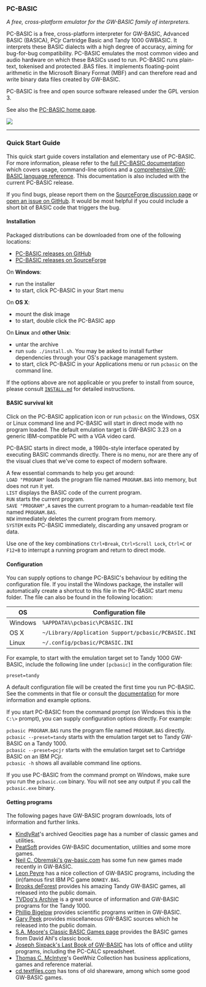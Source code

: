 ### PC-BASIC ###
_A free, cross-platform emulator for the GW-BASIC family of interpreters._

PC-BASIC is a free, cross-platform interpreter for GW-BASIC, Advanced BASIC (BASICA), PCjr Cartridge Basic and Tandy 1000 GWBASIC.
It interprets these BASIC dialects with a high degree of accuracy, aiming for bug-for-bug compatibility.
PC-BASIC emulates the most common video and audio hardware on which these BASICs used to run.
PC-BASIC runs plain-text, tokenised and protected .BAS files.
It implements floating-point arithmetic in the Microsoft Binary Format (MBF) and can therefore
read and write binary data files created by GW-BASIC.  

PC-BASIC is free and open source software released under the GPL version 3.  

See also the [PC-BASIC home page](http://robhagemans.github.io/pcbasic/).

![](https://robhagemans.github.io/pcbasic/screenshots/pcbasic.png)

----------

### Quick Start Guide ###

This quick start guide covers installation and elementary use of PC-BASIC. For more information, please refer to the [full PC-BASIC documentation](http://pc-basic.org/doc#) which covers usage, command-line options and a [comprehensive GW-BASIC language reference](http://pc-basic.org/doc#reference). This documentation is also included with the current PC-BASIC release.

If you find bugs, please report them on the [SourceForge discussion page](https://sourceforge.net/p/pcbasic/discussion/bugs/) or [open an issue on GitHub](https://github.com/robhagemans/pcbasic/issues). It would be most helpful if you could include a short bit of BASIC code that triggers the bug.


#### Installation ####
Packaged distributions can be downloaded from one of the following locations:  

- [PC-BASIC releases on GitHub](https://github.com/robhagemans/pcbasic/releases)  
- [PC-BASIC releases on SourceForge](https://sourceforge.net/projects/pcbasic/files/)  

On **Windows**:  

- run the installer  
- to start, click PC-BASIC in your Start menu  

On **OS X**:  

- mount the disk image  
- to start, double click the PC-BASIC app  

On **Linux** and **other Unix**:  

- untar the archive  
- run `sudo ./install.sh`. You may be asked to install further dependencies through your OS's package management system.  
- to start, click PC-BASIC in your Applications menu or run `pcbasic` on the command line.  

If the options above are not applicable or you prefer to install from source, please
consult [`INSTALL.md`](https://github.com/robhagemans/pcbasic/blob/master/INSTALL.md) for detailed instructions.


#### BASIC survival kit ####
Click on the PC-BASIC application icon or run `pcbasic` on the Windows, OSX or Linux command
line and PC-BASIC will start in direct mode with no program loaded. The default emulation target is
GW-BASIC 3.23 on a generic IBM-compatible PC with a VGA video card.  

PC-BASIC starts in direct mode, a 1980s-style interface operated by executing
BASIC commands directly. There is no menu, nor are there any of the visual clues
that we've come to expect of modern software.  

A few essential commands to help you get around:  
`LOAD "PROGRAM"` loads the program file named `PROGRAM.BAS` into memory, but does not run it yet.  
`LIST` displays the BASIC code of the current program.  
`RUN` starts the current program.  
`SAVE "PROGRAM",A` saves the current program to a human-readable text file named `PROGRAM.BAS`.  
`NEW` immediately deletes the current program from memory.  
`SYSTEM` exits PC-BASIC immediately, discarding any unsaved program or data.  

Use one of the key combinations `Ctrl+Break`, `Ctrl+Scroll Lock`, `Ctrl+C` or `F12+B`
to interrupt a running program and return to direct mode.  


#### Configuration ####
You can supply options to change PC-BASIC's behaviour by editing the configuration file. If you install the Windows package, the installer will automatically create a shortcut to this file in the PC-BASIC start menu folder. The file can also be found in the following location:

| OS         | Configuration file  
|------------|-------------------------------------------------------------------------  
| Windows    | `%APPDATA%\pcbasic\PCBASIC.INI`  
| OS X       | `~/Library/Application Support/pcbasic/PCBASIC.INI`  
| Linux      | `~/.config/pcbasic/PCBASIC.INI`  

For example, to start with the emulation target set to Tandy 1000 GW-BASIC, include the following line under `[pcbasic]` in the configuration file:

    preset=tandy

A default configuration file will be created the first time you run PC-BASIC. See the comments in that file or consult the [documentation](http://pc-basic.org/doc#settings) for more information and example options.

If you start PC-BASIC from the command prompt (on Windows this is the `C:\>` prompt), you can supply configuration options directly. For example:  

`pcbasic PROGRAM.BAS` runs the program file named `PROGRAM.BAS` directly.  
`pcbasic --preset=tandy` starts with the emulation target set to Tandy GW-BASIC on a Tandy 1000.  
`pcbasic --preset=pcjr` starts with the emulation target set to Cartridge BASIC on an IBM PCjr.  
`pcbasic -h` shows all available command line options.  

If you use PC-BASIC from the command prompt on Windows, make sure you run the `pcbasic.com` binary. You will not see any output if you call the `pcbasic.exe` binary.

#### Getting programs ####
The following pages have GW-BASIC program downloads, lots of information and further links.  

- [KindlyRat](http://www.oocities.org/KindlyRat/GWBASIC.html)'s archived Geocities page has a number of classic games and utilities.  
- [PeatSoft](http://archive.is/AUm6G) provides GW-BASIC documentation, utilities and some more games.  
- [Neil C. Obremski's gw-basic.com](http://www.gw-basic.com/) has some fun new games made recently in GW-BASIC.  
- [Leon Peyre](http://peyre.x10.mx/GWBASIC/) has a nice collection of GW-BASIC programs, including the (in)famous first IBM PC game `DONKEY.BAS`.  
- [Brooks deForest](http://www.brooksdeforest.com/tandy1000/) provides his amazing Tandy GW-BASIC games, all released into the public domain.  
- [TVDog's Archive](http://www.oldskool.org/guides/tvdog/) is a great source of information and GW-BASIC programs for the Tandy 1000.  
- [Phillip Bigelow](http://www.scn.org/~bh162/basic_programs.html) provides scientific programs written in GW-BASIC.  
- [Gary Peek](http://www.garypeek.com/basic/gwprograms.htm) provides miscellaneous GW-BASIC sources which he released into the public domain.  
- [S.A. Moore's Classic BASIC Games page](http://www.moorecad.com/classicbasic/index.html) provides the BASIC games from David Ahl's classic book.  
- [Joseph Sixpack's Last Book of GW-BASIC](http://www.geocities.ws/joseph_sixpack/btoc.html) has lots of office and utility programs, including the PC-CALC spreadsheet.  
- [Thomas C. McIntyre](https://web.archive.org/web/20060410121551/http://scottserver.net/basically/geewhiz.html)'s GeeWhiz Collection has business applications, games and reference material.
- [cd.textfiles.com](http://cd.textfiles.com) has tons of old shareware, among which some good GW-BASIC games.  
